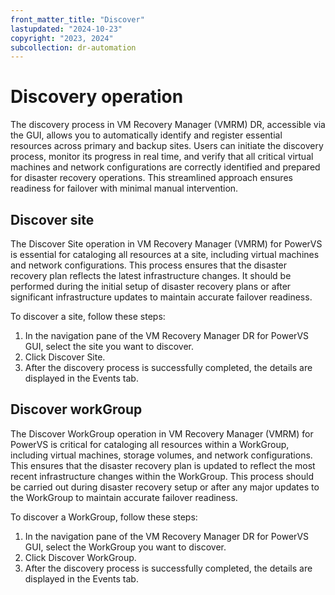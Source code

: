 ```yaml
---
front_matter_title: "Discover"
lastupdated: "2024-10-23"
copyright: "2023, 2024"
subcollection: dr-automation
---
```

# Discovery operation

The discovery process in VM Recovery Manager (VMRM) DR, accessible via the GUI, allows you to automatically identify and register essential resources across primary and backup sites. Users can initiate the discovery process, monitor its progress in real time, and verify that all critical virtual machines and network configurations are correctly identified and prepared for disaster recovery operations. This streamlined approach ensures readiness for failover with minimal manual intervention.

## Discover site

The Discover Site operation in VM Recovery Manager (VMRM) for PowerVS is essential for cataloging all resources at a site, including virtual machines and network configurations. This process ensures that the disaster recovery plan reflects the latest infrastructure changes. It should be performed during the initial setup of disaster recovery plans or after significant infrastructure updates to maintain accurate failover readiness.

To discover a site, follow these steps:

1. In the navigation pane of the VM Recovery Manager DR for PowerVS GUI, select the site you want to discover.
2. Click Discover Site.
3. After the discovery process is successfully completed, the details are displayed in the Events tab.

## Discover workGroup

The Discover WorkGroup operation in VM Recovery Manager (VMRM) for PowerVS is critical for cataloging all resources within a WorkGroup, including virtual machines, storage volumes, and network configurations. This ensures that the disaster recovery plan is updated to reflect the most recent infrastructure changes within the WorkGroup. This process should be carried out during disaster recovery setup or after any major updates to the WorkGroup to maintain accurate failover readiness.

To discover a WorkGroup, follow these steps:

1. In the navigation pane of the VM Recovery Manager DR for PowerVS GUI, select the WorkGroup you want to discover.
2. Click Discover WorkGroup.
3. After the discovery process is successfully completed, the details are displayed in the Events tab.
